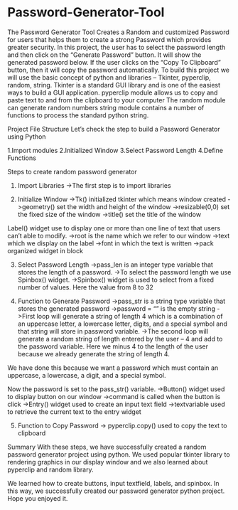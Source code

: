 # Password-Generator-Tool
The Password Generator Tool Creates a Random and customized Password for users that helps them to create a strong Password which provides greater security.
In this project, the user has to select the password length and then click on the “Generate Password” button.
It will show the generated password below. If the user clicks on the “Copy To Clipboard” button, then it will copy the password automatically.
To build this project we will use the basic concept of python and libraries – Tkinter, pyperclip, random, string.
Tkinter is a standard GUI library and is one of the easiest ways to build a GUI application.
pyperclip module allows us to copy and paste text to and from the clipboard to your computer
The random module can generate random numbers
string module contains a number of functions to process the standard python string.

Project File Structure
Let’s check the step to build a Password Generator using Python

1.Import modules
2.Initialized Window
3.Select Password Length
4.Define Functions

Steps to create random password generator
1. Import Libraries
  ->The first step is to import libraries
  
2. Initialize Window
  ->Tk() initialized tkinter which means window created
 ->geometry() set the width and height of the window
 ->resizable(0,0) set the fixed size of the window
 ->title() set the title of the window
 
Label() widget use to display one or more than one line of text that users can’t able to modify.
 ->root is the name which we refer to our window
 ->text which we display on the label
 ->font in which the text is written
 ->pack organized widget in block
 
3. Select Password Length
 ->pass_len is an integer type variable that stores the length of a password.
 ->To select the password length we use Spinbox() widget.
 ->Spinbox() widget is used to select from a fixed number of values. Here the value from 8 to 32
 
4. Function to Generate Password
 ->pass_str is a string type variable that stores the generated password
 ->password = “” is the empty string
 ->First loop will generate a string of length 4 which is a combination of an uppercase letter, 
   a lowercase letter, digits, and a special symbol and that string will store in password variable.
 ->The second loop will generate a random string of length entered by the user – 4 and add to the password variable.
   Here we minus 4 to the length of the user because we already generate the string of length 4.
   
We have done this because we want a password which must contain an uppercase, a lowercase, a digit, and a special symbol.

Now the password is set to the pass_str() variable.
 ->Button() widget used to display button on our window
 ->command is called when the button is click
 ->Entry() widget used to create an input text field
 ->textvariable used to retrieve the current text to the entry widget
 
5. Function to Copy Password
 -> pyperclip.copy() used to copy the text to clipboard
 
Summary
 With these steps, we have successfully created a random password generator project using python.
 We used popular tkinter library to rendering graphics in our display window and we also learned about pyperclip and random library.

 We learned how to create buttons, input textfield, labels, and spinbox. In this way, we successfully created
 our password generator python project. Hope you enjoyed it.


